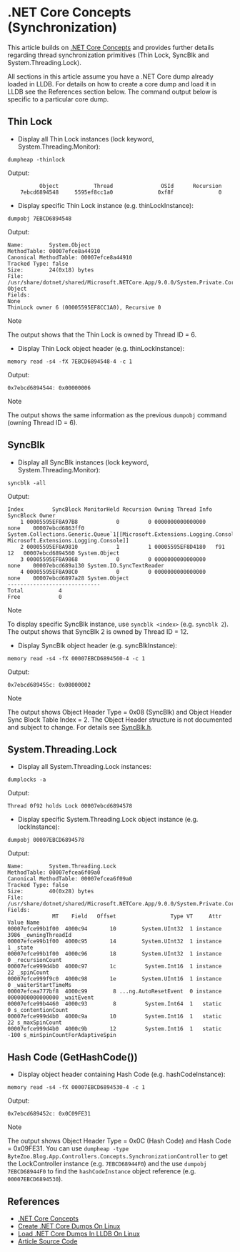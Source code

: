# .NET Core Concepts (Synchronization)

This article builds on [.NET Core Concepts](./.NET%20Core%20Concepts%20(Summary).md) and provides further details regarding thread synchronization primitives (Thin Lock, SyncBlk and System.Threading.Lock).

All sections in this article assume you have a .NET Core dump already loaded in LLDB. For details on how to create a core dump and load it in LLDB see the References section below. The command output below is specific to a particular core dump.

## Thin Lock

* Display all Thin Lock instances (lock keyword, System.Threading.Monitor):

```
dumpheap -thinlock
```

Output:
```
          Object           Thread               OSId      Recursion
    7ebcd6894548     5595ef8cc1a0              0xf8f              0
```

* Display specific Thin Lock instance (e.g. thinLockInstance):

```
dumpobj 7EBCD6894548
```

Output:
```
Name:        System.Object
MethodTable: 00007efce8a44910
Canonical MethodTable: 00007efce8a44910
Tracked Type: false
Size:        24(0x18) bytes
File:        /usr/share/dotnet/shared/Microsoft.NETCore.App/9.0.0/System.Private.CoreLib.dll
Object
Fields:
None
ThinLock owner 6 (00005595EF8CC1A0), Recursive 0
```

> [!NOTE]
> The output shows that the Thin Lock is owned by Thread ID = 6.

* Display Thin Lock object header (e.g. thinLockInstance):

```
memory read -s4 -fX 7EBCD6894548-4 -c 1
```

Output:
```
0x7ebcd6894544: 0x00000006
```

> [!NOTE]
> The output shows the same information as the previous `dumpobj` command (owning Thread ID = 6).

## SyncBlk

* Display all SyncBlk instances (lock keyword, System.Threading.Monitor):

```
syncblk -all
```

Output:
```
Index         SyncBlock MonitorHeld Recursion Owning Thread Info          SyncBlock Owner
    1 00005595EF8A97B8            0         0 0000000000000000     none    00007ebcd6863ff0 System.Collections.Generic.Queue`1[[Microsoft.Extensions.Logging.Console.LogMessageEntry, Microsoft.Extensions.Logging.Console]]
    2 00005595EF8A9810            1         1 00005595EF8D4180   f91  12   00007ebcd6894560 System.Object
    3 00005595EF8A9868            0         0 0000000000000000     none    00007ebcd689a130 System.IO.SyncTextReader
    4 00005595EF8A98C0            0         0 0000000000000000     none    00007ebcd6897a28 System.Object
-----------------------------
Total           4
Free            0
```

> [!NOTE]
> To display specific SyncBlk instance, use `syncblk <index>` (e.g. `syncblk 2`). The output shows that SyncBlk 2 is owned by Thread ID = 12.

* Display SyncBlk object header (e.g. syncBlkInstance):

```
memory read -s4 -fX 00007EBCD6894560-4 -c 1
```

Output:
```
0x7ebcd689455c: 0x08000002
```

> [!NOTE]
> The output shows Object Header Type = 0x08 (SyncBlk) and Object Header Sync Block Table Index = 2.
> The Object Header structure is not documented and subject to change. For details see [SyncBlk.h](https://github.com/dotnet/runtime/blob/main/src/coreclr/vm/syncblk.h).

## System.Threading.Lock

* Display all System.Threading.Lock instances:

```
dumplocks -a
```

Output:
```
Thread 0f92 holds Lock 00007ebcd6894578
```

* Display specific System.Threading.Lock object instance (e.g. lockInstance):

```
dumpobj 00007EBCD6894578
```

Output:
```
Name:        System.Threading.Lock
MethodTable: 00007efcea6f09a0
Canonical MethodTable: 00007efcea6f09a0
Tracked Type: false
Size:        40(0x28) bytes
File:        /usr/share/dotnet/shared/Microsoft.NETCore.App/9.0.0/System.Private.CoreLib.dll
Fields:
              MT    Field   Offset                 Type VT     Attr            Value Name
00007efce99b1f00  4000c94       10        System.UInt32  1 instance             3986 _owningThreadId
00007efce99b1f00  4000c95       14        System.UInt32  1 instance                1 _state
00007efce99b1f00  4000c96       18        System.UInt32  1 instance                0 _recursionCount
00007efce999d4b0  4000c97       1c         System.Int16  1 instance               22 _spinCount
00007efce999f9c0  4000c98       1e        System.UInt16  1 instance                0 _waiterStartTimeMs
00007efcea777bf8  4000c99        8 ...ng.AutoResetEvent  0 instance 0000000000000000 _waitEvent
00007efce99b4460  4000c93        8         System.Int64  1   static                0 s_contentionCount
00007efce999d4b0  4000c9a       10         System.Int16  1   static               22 s_maxSpinCount
00007efce999d4b0  4000c9b       12         System.Int16  1   static             -100 s_minSpinCountForAdaptiveSpin
```

## Hash Code (GetHashCode())

* Display object header containing Hash Code (e.g. hashCodeInstance):

```
memory read -s4 -fX 00007EBCD6894530-4 -c 1
```

Output:
```
0x7ebcd689452c: 0x0C09FE31
```

> [!NOTE]
> The output shows Object Header Type = 0x0C (Hash Code) and Hash Code = 0x09FE31.
> You can use `dumpheap -type ByteZoo.Blog.App.Controllers.Concepts.SynchronizationController` to get the LockController instance (e.g. `7EBCD68944F0`) and the use `dumpobj 7EBCD68944F0` to find the `hashCodeInstance` object reference (e.g. `00007EBCD6894530`).

## References

* [.NET Core Concepts](./.NET%20Core%20Concepts%20(Summary).md)
* [Create .NET Core Dumps On Linux](./Create%20.NET%20Core%20Dumps%20On%20Linux.md)
* [Load .NET Core Dumps In LLDB On Linux](./Load%20.NET%20Core%20Dumps%20In%20LLDB%20On%20Linux.md)
* [Article Source Code](/Sources)

<!--- Category: .NET Concepts, Tags: .NET, .NET Core, Linux --->